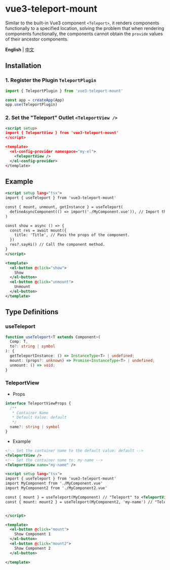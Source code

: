 # vue3-teleport-mount

Similar to the built-in Vue3 component `<Teleport>`, it renders components functionally to a specified location, solving the problem that when rendering components functionally, the components cannot obtain the `provide` values of their ancestor components.

**English** | [中文](https://github.com/Planck-Ho/vue3-teleport-mount/blob/main/README.zh-CN.md)

## Installation

### 1. Register the Plugin `TeleportPlugin`

```ts
import { TeleportPlugin } from 'vue3-teleport-mount'

const app = createApp(App)
app.use(TeleportPlugin)
```

### 2. Set the "Teleport" Outlet `<TeleportView />`

```xml
<script setup>
import { TeleportView } from 'vue3-teleport-mount'
</script>

<template>
  <el-config-provider namespace="my-el">
    <TeleportView />
  </el-config-provider>
</template>
```

## Example

```xml
<script setup lang="tsx">
import { useTeleport } from 'vue3-teleport-mount'

const { mount, unmount, getInstance } = useTeleport(
  defineAsyncComponent(() => import('./MyComponent.vue')), // Import the component via defineAsyncComponent to optimize performance.
)

const show = async () => {
  const res = await mount({
    title: 'Title', // Pass the props of the component.
  })
  res?.sayHi() // Call the component method.
}
</script>

<template>
  <el-button @click="show">
    Show
  </el-button>
  <el-button @click="unmount">
    Unmount
  </el-button>
</template>
```

## Type Definitions

### useTeleport

```ts
function useTeleport<T extends Component>(
  Comp: T,
  to?: string | symbol
): {
  getTeleportInstance: () => InstanceType<T> | undefined;
  mount: (props?: unknown) => Promise<InstanceType<T> | undefined;
  unmount: () => void;
}
```

### TeleportView

- Props

```ts
interface TeleportViewProps {
  /**
   * Container Name
   * Default Value: default
   */
  name?: string | symbol
}
```

- Example

```xml
<!-- Set the container name to the default value: default -->
<TeleportView />
<!-- Set the container name to: my-name -->
<TeleportView name="my-name" />
```

```xml
<script setup lang="tsx">
import { useTeleport } from 'vue3-teleport-mount'
import MyComponent from './MyComponent.vue'
import MyComponent2 from './MyComponent2.vue'

const { mount } = useTeleport(MyComponent) // "Teleport" to <TeleportView/>
const { mount: mount2 } = useTeleport(MyComponent2, 'my-name') // "Teleport" to <TeleportView name="my-name" />


</script>

<template>
  <el-button @click="mount">
    Show Component 1
  </el-button>
  <el-button @click="mount2">
    Show Component 2
  </el-button>

</template>
```
